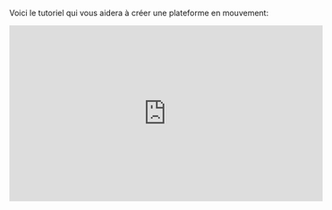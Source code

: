 Voici le tutoriel qui vous aidera à créer une plateforme en mouvement:   

<iframe width="560" height="315" src="https://www.youtube.com/embed/eJCu7YEFBu4?si=UsUhgVDzGgJOBWGf" title="YouTube video player" frameborder="0" allow="accelerometer; autoplay; clipboard-write; encrypted-media; gyroscope; picture-in-picture; web-share" referrerpolicy="strict-origin-when-cross-origin" allowfullscreen></iframe>
